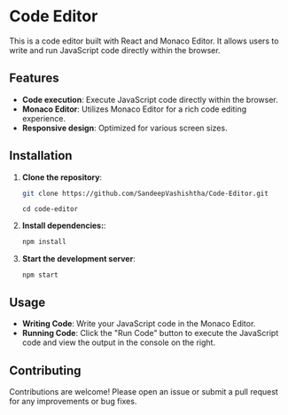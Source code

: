 # Code Editor

This is a code editor built with React and Monaco Editor. It allows users to write and run JavaScript code directly within the browser.

## Features

- **Code execution**: Execute JavaScript code directly within the browser.
- **Monaco Editor**: Utilizes Monaco Editor for a rich code editing experience.
- **Responsive design**: Optimized for various screen sizes.

## Installation

1. **Clone the repository**:

   ```bash
   git clone https://github.com/SandeepVashishtha/Code-Editor.git
   ```
   ```
   cd code-editor
   ```

 2. **Install dependencies:**:
    ```bash
    npm install
    ```
 3. **Start the development server**:
    ```
    npm start
    ```

  ## Usage
- **Writing Code**: Write your JavaScript code in the Monaco Editor.
- **Running Code**: Click the "Run Code" button to execute the JavaScript code and view the output in the console on the right.


 ## Contributing
  Contributions are welcome! Please open an issue or submit a pull request for any improvements or bug fixes.
